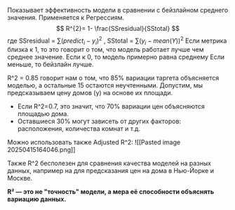 Показывает эффективность модели в сравнении с бейзлайном среднего значения. Применяется к Регрессиям. 
$$
R^{2}= 1- \frac{SSresidual}{SStotal}
$$
где SSresidual = $\sum\limits(predict_{i}- y_i)^2$ , SStotal = $\sum\limits(y_{i}- mean(Y))^2$ 
Если метрика близка к 1, то это говорит о том, что модель работает лучше чем среднее значение. 
Если к 0, то модель примерно равна среднему
Если меньше, то бейзлайн лучше.

R^2 = 0.85 говорит нам о том, что 85% вариации таргета объясняется моделью, а остальные 15 остаются неучтенными. 
Допустим, мы предсказываем цену домов (y) на основе их площади.

- Если R^2=0.7, это значит, что 70% вариации цен объясняются площадью дома.
- Оставшиеся 30% могут зависеть от других факторов: расположения, количества комнат и т.д.

Можно использовать также Adjusted R^2:
![[Pasted image 20250415164046.png]]

Также R^2 бесполезен для сравнения качества моделей на разных данных, например на для предсказания цен на дома в Нью-Йорке и Москве.

**R² — это не "точность" модели, а мера её способности объяснять вариацию данных.**
